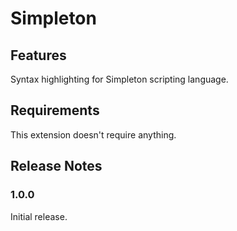 # Simpleton

## Features

Syntax highlighting for Simpleton scripting language.

## Requirements

This extension doesn't require anything.

## Release Notes


### 1.0.0

Initial release.
